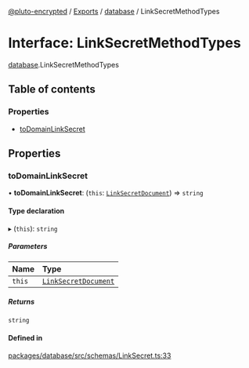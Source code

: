 [@pluto-encrypted](../README.md) / [Exports](../modules.md) / [database](../modules/database.md) / LinkSecretMethodTypes

# Interface: LinkSecretMethodTypes

[database](../modules/database.md).LinkSecretMethodTypes

## Table of contents

### Properties

- [toDomainLinkSecret](database.LinkSecretMethodTypes.md#todomainlinksecret)

## Properties

### toDomainLinkSecret

• **toDomainLinkSecret**: (`this`: [`LinkSecretDocument`](../modules/database.md#linksecretdocument)) => `string`

#### Type declaration

▸ (`this`): `string`

##### Parameters

| Name | Type |
| :------ | :------ |
| `this` | [`LinkSecretDocument`](../modules/database.md#linksecretdocument) |

##### Returns

`string`

#### Defined in

[packages/database/src/schemas/LinkSecret.ts:33](https://github.com/atala-community-projects/pluto-encrypted/blob/f4fe0b5/packages/database/src/schemas/LinkSecret.ts#L33)
